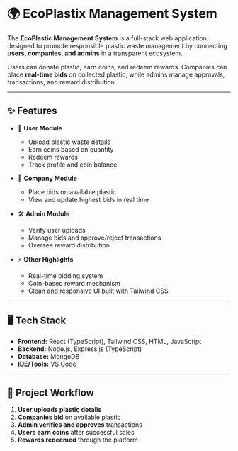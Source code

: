 # 🌍 EcoPlastix Management System  

The **EcoPlastic Management System** is a full-stack web application designed to promote responsible plastic waste management by connecting **users, companies, and admins** in a transparent ecosystem.  

Users can donate plastic, earn coins, and redeem rewards. Companies can place **real-time bids** on collected plastic, while admins manage approvals, transactions, and reward distribution.  

---

## ✨ Features  

- 👤 **User Module**  
  - Upload plastic waste details  
  - Earn coins based on quantity  
  - Redeem rewards  
  - Track profile and coin balance  

- 🏢 **Company Module**  
  - Place bids on available plastic  
  - View and update highest bids in real time  

- 🛠 **Admin Module**  
  - Verify user uploads  
  - Manage bids and approve/reject transactions  
  - Oversee reward distribution  

- ⚡ **Other Highlights**  
  - Real-time bidding system  
  - Coin-based reward mechanism  
  - Clean and responsive UI built with Tailwind CSS  

---

## 🖥 Tech Stack  

- **Frontend:** React (TypeScript), Tailwind CSS, HTML, JavaScript  
- **Backend:** Node.js, Express.js (TypeScript)  
- **Database:** MongoDB  
- **IDE/Tools:** VS Code  

---

## 🚀 Project Workflow  

1. **User uploads plastic details**  
2. **Companies bid** on available plastic  
3. **Admin verifies and approves** transactions  
4. **Users earn coins** after successful sales  
5. **Rewards redeemed** through the platform
